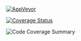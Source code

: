[![AppVeyor](https://ci.appveyor.com/api/projects/status/lcfjc4jox76dia8q?svg=true)](https://ci.appveyor.com/project/bruce-dunwiddie/tsql-parser)

[![Coverage Status](https://coveralls.io/repos/github/bruce-dunwiddie/tsql-parser/badge.svg?branch=master)](https://coveralls.io/github/bruce-dunwiddie/tsql-parser?branch=master)

![Code Coverage Summary](https://raw.githubusercontent.com/bruce-dunwiddie/tsql-parser/master/TSQL_Parser/Tests/images/coverage.jpg)
